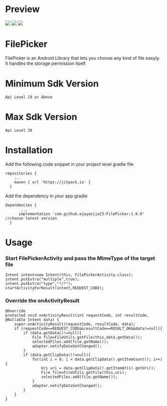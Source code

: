 # Preview

![](https://github.com/ajayasija23/FilePicker/blob/master/preview/preview3.jpeg) ![](https://github.com/ajayasija23/FilePicker/blob/master/preview/preview2.jpeg)
![](https://github.com/ajayasija23/FilePicker/blob/master/preview/preview1.jpeg)


# FilePicker
FilePicker is an Android Library that lets you choose any kind of file easyly. It handles the storage permission itself.

# Minimum Sdk Version
    Api Level 19 or Above
# Max Sdk Version
    Api Level 30

# Installation

Add the following code snippet in your project level gradle file

    repositories {
        ...
        maven { url 'https://jitpack.io' }
      }
    
Add the dependency in your app gradle

    dependencies {
           ...
          implementation 'com.github.ajayasija23:FilePicker:1.0.0' //choose latest version
      }
      
# Usage

### Start FilePickerActivity and pass the MimeType of the target file

    Intent intent=new Intent(this, FilePickerActivity.class);
    intent.putExtra("multiple",true);
    intent.putExtra("type","*/*");
    startActivityForResult(intent,REQUEST_CODE);
      
### Override the onActivityResult
  
    @Override
    protected void onActivityResult(int requestCode, int resultCode, @Nullable Intent data) {
        super.onActivityResult(requestCode, resultCode, data);
        if (requestCode==REQUEST_CODE&&resultCode==RESULT_OK&&data!=null){
            if (data.getData()!=null){
                File file=FileUtils.getFile(this,data.getData());
                selectedFiles.add(file.getName());
                adapter.notifyDataSetChanged();
            }
            if (data.getClipData()!=null){
                for(int i = 0; i < data.getClipData().getItemCount(); i++) {
                    Uri uri = data.getClipData().getItemAt(i).getUri();
                    File file=FileUtils.getFile(this,uri);
                    selectedFiles.add(file.getName());
                }
                adapter.notifyDataSetChanged();
            }
        }
    }

